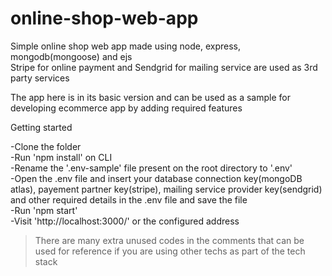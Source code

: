 # online-shop-web-app
Simple online shop web app made using node, express, mongodb(mongoose) and ejs </br>
Stripe for online payment and Sendgrid for mailing service are used as 3rd party services </br>

The app here is in its basic version and can be used as a sample for developing ecommerce app by adding required features </br>

Getting started </br>

-Clone the folder </br>
-Run 'npm install' on CLI </br>
-Rename the '.env-sample' file present on the root directory to '.env' </br>
-Open the .env file and insert your database connection key(mongoDB atlas), payement partner key(stripe), mailing service provider key(sendgrid) and other required details in the .env file
  and save the file
</br>
-Run 'npm start'   </br>
-Visit 'http://localhost:3000/' or the configured address </br>

> There are many extra unused codes in the comments that can be used for reference if you are using other techs as part of the tech stack
